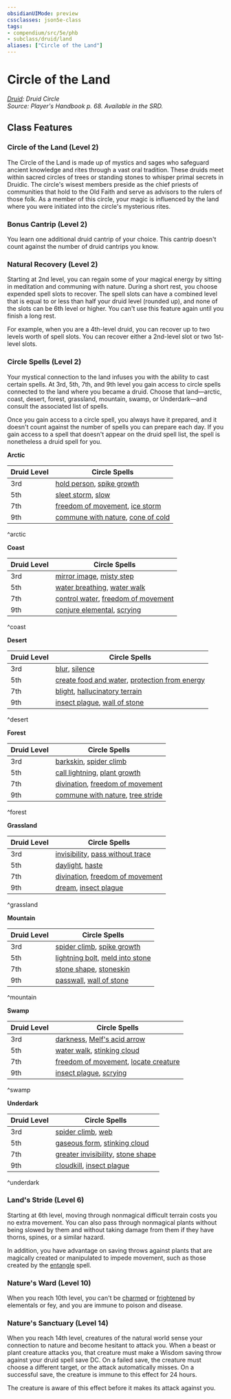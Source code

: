 ```yaml
---
obsidianUIMode: preview
cssclasses: json5e-class
tags:
- compendium/src/5e/phb
- subclass/druid/land
aliases: ["Circle of the Land"]
---
```

# Circle of the Land
*[Druid](2-Mechanics/CLI/classes/druid.md): Druid Circle*  
*Source: Player's Handbook p. 68. Available in the SRD.*  


## Class Features

### Circle of the Land (Level 2)

The Circle of the Land is made up of mystics and sages who safeguard ancient knowledge and rites through a vast oral tradition. These druids meet within sacred circles of trees or standing stones to whisper primal secrets in Druidic. The circle's wisest members preside as the chief priests of communities that hold to the Old Faith and serve as advisors to the rulers of those folk. As a member of this circle, your magic is influenced by the land where you were initiated into the circle's mysterious rites.

### Bonus Cantrip (Level 2)

You learn one additional druid cantrip of your choice. This cantrip doesn't count against the number of druid cantrips you know.

### Natural Recovery (Level 2)

Starting at 2nd level, you can regain some of your magical energy by sitting in meditation and communing with nature. During a short rest, you choose expended spell slots to recover. The spell slots can have a combined level that is equal to or less than half your druid level (rounded up), and none of the slots can be 6th level or higher. You can't use this feature again until you finish a long rest.

For example, when you are a 4th-level druid, you can recover up to two levels worth of spell slots. You can recover either a 2nd-level slot or two 1st-level slots.

### Circle Spells (Level 2)

Your mystical connection to the land infuses you with the ability to cast certain spells. At 3rd, 5th, 7th, and 9th level you gain access to circle spells connected to the land where you became a druid. Choose that land—arctic, coast, desert, forest, grassland, mountain, swamp, or Underdark—and consult the associated list of spells.

Once you gain access to a circle spell, you always have it prepared, and it doesn't count against the number of spells you can prepare each day. If you gain access to a spell that doesn't appear on the druid spell list, the spell is nonetheless a druid spell for you.

**Arctic**

| Druid Level | Circle Spells |
|-------------|---------------|
| 3rd | [hold person](/2-Mechanics/CLI/spells/hold-person.md), [spike growth](/2-Mechanics/CLI/spells/spike-growth.md) |
| 5th | [sleet storm](/2-Mechanics/CLI/spells/sleet-storm.md), [slow](/2-Mechanics/CLI/spells/slow.md) |
| 7th | [freedom of movement](/2-Mechanics/CLI/spells/freedom-of-movement.md), [ice storm](/2-Mechanics/CLI/spells/ice-storm.md) |
| 9th | [commune with nature](/2-Mechanics/CLI/spells/commune-with-nature.md), [cone of cold](/2-Mechanics/CLI/spells/cone-of-cold.md) |
^arctic

**Coast**

| Druid Level | Circle Spells |
|-------------|---------------|
| 3rd | [mirror image](/2-Mechanics/CLI/spells/mirror-image.md), [misty step](/2-Mechanics/CLI/spells/misty-step.md) |
| 5th | [water breathing](/2-Mechanics/CLI/spells/water-breathing.md), [water walk](/2-Mechanics/CLI/spells/water-walk.md) |
| 7th | [control water](/2-Mechanics/CLI/spells/control-water.md), [freedom of movement](/2-Mechanics/CLI/spells/freedom-of-movement.md) |
| 9th | [conjure elemental](/2-Mechanics/CLI/spells/conjure-elemental.md), [scrying](/2-Mechanics/CLI/spells/scrying.md) |
^coast

**Desert**

| Druid Level | Circle Spells |
|-------------|---------------|
| 3rd | [blur](/2-Mechanics/CLI/spells/blur.md), [silence](/2-Mechanics/CLI/spells/silence.md) |
| 5th | [create food and water](/2-Mechanics/CLI/spells/create-food-and-water.md), [protection from energy](/2-Mechanics/CLI/spells/protection-from-energy.md) |
| 7th | [blight](/2-Mechanics/CLI/spells/blight.md), [hallucinatory terrain](/2-Mechanics/CLI/spells/hallucinatory-terrain.md) |
| 9th | [insect plague](/2-Mechanics/CLI/spells/insect-plague.md), [wall of stone](/2-Mechanics/CLI/spells/wall-of-stone.md) |
^desert

**Forest**

| Druid Level | Circle Spells |
|-------------|---------------|
| 3rd | [barkskin](/2-Mechanics/CLI/spells/barkskin.md), [spider climb](/2-Mechanics/CLI/spells/spider-climb.md) |
| 5th | [call lightning](/2-Mechanics/CLI/spells/call-lightning.md), [plant growth](/2-Mechanics/CLI/spells/plant-growth.md) |
| 7th | [divination](/2-Mechanics/CLI/spells/divination.md), [freedom of movement](/2-Mechanics/CLI/spells/freedom-of-movement.md) |
| 9th | [commune with nature](/2-Mechanics/CLI/spells/commune-with-nature.md), [tree stride](/2-Mechanics/CLI/spells/tree-stride.md) |
^forest

**Grassland**

| Druid Level | Circle Spells |
|-------------|---------------|
| 3rd | [invisibility](/2-Mechanics/CLI/spells/invisibility.md), [pass without trace](/2-Mechanics/CLI/spells/pass-without-trace.md) |
| 5th | [daylight](/2-Mechanics/CLI/spells/daylight.md), [haste](/2-Mechanics/CLI/spells/haste.md) |
| 7th | [divination](/2-Mechanics/CLI/spells/divination.md), [freedom of movement](/2-Mechanics/CLI/spells/freedom-of-movement.md) |
| 9th | [dream](/2-Mechanics/CLI/spells/dream.md), [insect plague](/2-Mechanics/CLI/spells/insect-plague.md) |
^grassland

**Mountain**

| Druid Level | Circle Spells |
|-------------|---------------|
| 3rd | [spider climb](/2-Mechanics/CLI/spells/spider-climb.md), [spike growth](/2-Mechanics/CLI/spells/spike-growth.md) |
| 5th | [lightning bolt](/2-Mechanics/CLI/spells/lightning-bolt.md), [meld into stone](/2-Mechanics/CLI/spells/meld-into-stone.md) |
| 7th | [stone shape](/2-Mechanics/CLI/spells/stone-shape.md), [stoneskin](/2-Mechanics/CLI/spells/stoneskin.md) |
| 9th | [passwall](/2-Mechanics/CLI/spells/passwall.md), [wall of stone](/2-Mechanics/CLI/spells/wall-of-stone.md) |
^mountain

**Swamp**

| Druid Level | Circle Spells |
|-------------|---------------|
| 3rd | [darkness](/2-Mechanics/CLI/spells/darkness.md), [Melf's acid arrow](/2-Mechanics/CLI/spells/melfs-acid-arrow.md) |
| 5th | [water walk](/2-Mechanics/CLI/spells/water-walk.md), [stinking cloud](/2-Mechanics/CLI/spells/stinking-cloud.md) |
| 7th | [freedom of movement](/2-Mechanics/CLI/spells/freedom-of-movement.md), [locate creature](/2-Mechanics/CLI/spells/locate-creature.md) |
| 9th | [insect plague](/2-Mechanics/CLI/spells/insect-plague.md), [scrying](/2-Mechanics/CLI/spells/scrying.md) |
^swamp

**Underdark**

| Druid Level | Circle Spells |
|-------------|---------------|
| 3rd | [spider climb](/2-Mechanics/CLI/spells/spider-climb.md), [web](/2-Mechanics/CLI/spells/web.md) |
| 5th | [gaseous form](/2-Mechanics/CLI/spells/gaseous-form.md), [stinking cloud](/2-Mechanics/CLI/spells/stinking-cloud.md) |
| 7th | [greater invisibility](/2-Mechanics/CLI/spells/greater-invisibility.md), [stone shape](/2-Mechanics/CLI/spells/stone-shape.md) |
| 9th | [cloudkill](/2-Mechanics/CLI/spells/cloudkill.md), [insect plague](/2-Mechanics/CLI/spells/insect-plague.md) |
^underdark

### Land's Stride (Level 6)

Starting at 6th level, moving through nonmagical difficult terrain costs you no extra movement. You can also pass through nonmagical plants without being slowed by them and without taking damage from them if they have thorns, spines, or a similar hazard.

In addition, you have advantage on saving throws against plants that are magically created or manipulated to impede movement, such as those created by the [entangle](/2-Mechanics/CLI/spells/entangle.md) spell.

### Nature's Ward (Level 10)

When you reach 10th level, you can't be [charmed](/2-Mechanics/CLI/rules/conditions.md#charmed) or [frightened](/2-Mechanics/CLI/rules/conditions.md#frightened) by elementals or fey, and you are immune to poison and disease.

### Nature's Sanctuary (Level 14)

When you reach 14th level, creatures of the natural world sense your connection to nature and become hesitant to attack you. When a beast or plant creature attacks you, that creature must make a Wisdom saving throw against your druid spell save DC. On a failed save, the creature must choose a different target, or the attack automatically misses. On a successful save, the creature is immune to this effect for 24 hours.

The creature is aware of this effect before it makes its attack against you.